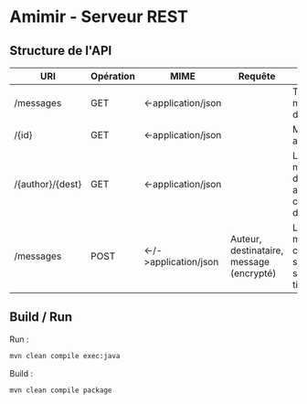 # Amimir - Serveur REST

## Structure de l'API

| URI              | Opération | MIME                  | Requête                                  | Réponse                                               |
|------------------|-----------|-----------------------|------------------------------------------|-------------------------------------------------------|
| /messages        | GET       | <-application/json    |                                          | Tout les messages du serveur                          |
| /{id}            | GET       | <-application/json    |                                          | Message avec cet id                                   |
| /{author}/{dest} | GET       | <-application/json    |                                          | Liste des messages de cet auteur pour ce destinataire |
| /messages        | POST      | <-/->application/json | Auteur, destinataire, message (encrypté) | Le message créé (avec son ID et son timestamp)        |

## Build / Run

Run :
```bash
mvn clean compile exec:java
```

Build :
```bash
mvn clean compile package
```